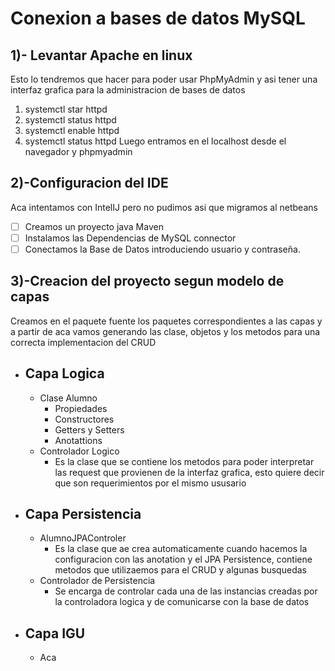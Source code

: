 # Conexion a bases de datos MySQL
## 1)- Levantar Apache en linux 
Esto lo tendremos que hacer para poder usar PhpMyAdmin y asi tener una interfaz grafica para la administracion de bases de datos

 1. systemctl star httpd
 2. systemctl status httpd
 3. systemctl enable httpd
 4. systemctl status httpd
Luego entramos en el localhost desde el navegador y phpmyadmin
## 2)-Configuracion del IDE
Aca intentamos con IntelIJ pero no pudimos asi que migramos al netbeans
 - [ ] Creamos un proyecto java Maven
 - [ ] Instalamos las Dependencias de MySQL connector
 - [ ] Conectamos la Base de Datos introduciendo usuario y contraseña.

## 3)-Creacion del proyecto segun modelo de capas 
Creamos en el paquete fuente los paquetes correspondientes a las capas y a partir de aca vamos generando las clase, objetos y los metodos para una correcta implementacion del CRUD

 - Capa Logica
	 - 
	 - Clase Alumno
		 - Propiedades
		 - Constructores
		 - Getters y Setters
		 - Anotattions
	 - Controlador Logico
		 - Es la clase que se contiene los metodos para poder interpretar las request que provienen de la interfaz grafica, esto quiere decir que son requerimientos por el mismo ususario 
 - Capa Persistencia
	 - 
	 - AlumnoJPAControler
		 - Es la clase que ae crea automaticamente cuando hacemos la configuracion con las anotation y el JPA Persistence, contiene metodos que utilizaemos para el CRUD y algunas busquedas
	 - Controlador de Persistencia 
		 - Se encarga de controlar cada una de las instancias creadas por la controladora logica y de comunicarse con la base de datos
		  
 - Capa IGU
	 - 
	 - Aca 


